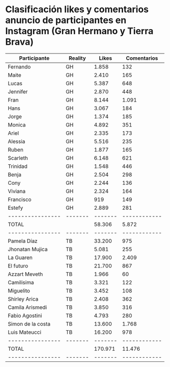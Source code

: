# Clasificación likes y comentarios anuncio de participantes  en Instagram (Gran Hermano y Tierra Brava)

| Participante     | Reality | Likes   | Comentarios   |
| ---------------- | ------- | ------- | ------------  |
| Fernando         | 	GH 	 |  1.858  |	 132       |
| Maite	           |    GH 	 |  2.410  |	 165       |        
| Lucas            |	GH 	 |  5.387  |	 648       | 
| Jennifer 	       |    GH 	 |  2.870  |	 448       | 
| Fran	           |    GH 	 |  8.144  |   1.091       | 
| Hans 	           |    GH 	 |  3.067  |     184       | 
| Jorge	           |    GH 	 |  1.374  |	 185       | 
| Monica	       |    GH 	 |  4.892  |	 351       | 
| Ariel	           |    GH 	 |  2.335  |	 173       | 
| Alessia	       |    GH 	 |  5.516  |	 235       | 
| Ruben	           |    GH 	 |  1.877  | 	 165       |
| Scarleth	       |    GH 	 |  6.148  |	 621       | 
| Trinidad	       |    GH 	 |  1.548  |	 446       | 
| Benja	           |    GH 	 |  2.504  |	 298       | 
| Cony	           |    GH 	 |  2.244  |	 136       | 
| Viviana	       |    GH 	 |  2.324  |	 164       | 
| Francisco	       |    GH 	 |    919  |	 149       | 
| Estefy	       |    GH 	 |  2.889  |	 281       | 
| ---------------- | ------- | ------- | ------------  |
| TOTAL            |         | 58.306  |   5.872       |
| ---------------- | ------- | ------- | ------------  |
| Pamela Díaz	   |    TB 	 | 33.200  | 	 975       | 
| Jhonatan Mujica  |    TB 	 |  5.081  | 	 255       | 
| La Guaren	       |    TB 	 | 17.900  |   2.409       | 
| El futuro        | 	TB 	 | 21.700  |     867       | 
| Azzart Meveth	   |    TB 	 |  1.966  |      60       | 
| Camilisima	   |    TB 	 |  3.321  |     122       | 
| Miguelito	       |    TB 	 |  3.452  |     108       | 
| Shirley Arica	   |    TB 	 |  2.408  |     362       | 
| Camila Arismedi  |    TB 	 |  3.850  |     316       | 
| Fabio Agostini   |    TB 	 |  4.793  |     280       | 
| Simon de la costa|    TB 	 | 13.600  |   1.768       | 
| Luis Mateucci	   |    TB 	 | 16.200  | 	 978       | 
| ---------------- | ------- | ------- | ------------  |
| TOTAL            |         |170.971  |  11.476       |
| ---------------- | ------- | ------- | ------------  |


